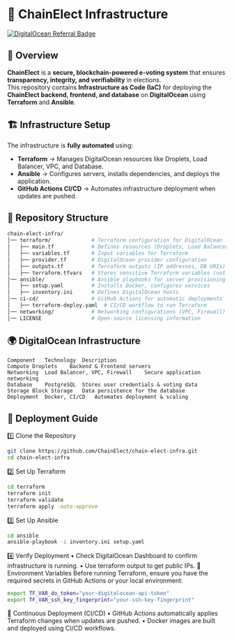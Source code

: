 # 🚀 ChainElect Infrastructure

[![DigitalOcean Referral Badge](https://web-platforms.sfo2.cdn.digitaloceanspaces.com/WWW/Badge%203.svg)](https://www.digitalocean.com/?refcode=cc9395b29763&utm_campaign=Referral_Invite&utm_medium=Referral_Program&utm_source=badge)

## 📌 Overview
**ChainElect** is a **secure, blockchain-powered e-voting system** that ensures **transparency, integrity, and verifiability** in elections.  
This repository contains **Infrastructure as Code (IaC)** for deploying the **ChainElect backend, frontend, and database** on **DigitalOcean** using **Terraform** and **Ansible**.

## 🏗️ Infrastructure Setup
The infrastructure is **fully automated** using:
- **Terraform** → Manages DigitalOcean resources like Droplets, Load Balancer, VPC, and Database.
- **Ansible** → Configures servers, installs dependencies, and deploys the application.
- **GitHub Actions CI/CD** → Automates infrastructure deployment when updates are pushed.

## 📂 Repository Structure
```sh
chain-elect-infra/
│── terraform/             # Terraform configuration for DigitalOcean
│   ├── main.tf            # Defines resources (Droplets, Load Balancer, DB)
│   ├── variables.tf       # Input variables for Terraform
│   ├── provider.tf        # DigitalOcean provider configuration
│   ├── outputs.tf         # Terraform outputs (IP addresses, DB URIs)
│   ├── terraform.tfvars   # Stores sensitive Terraform variables (not committed)
│── ansible/               # Ansible playbooks for server provisioning
│   ├── setup.yaml         # Installs Docker, configures services
│   ├── inventory.ini      # Defines DigitalOcean hosts
│── ci-cd/                 # GitHub Actions for automatic deployments
│   ├── terraform-deploy.yaml  # CI/CD workflow to run Terraform
│── networking/            # Networking configurations (VPC, Firewall)
│── LICENSE                # Open-source licensing information
```
## 🌍 DigitalOcean Infrastructure
```
Component	Technology	Description
Compute	Droplets	Backend & Frontend servers
Networking	Load Balancer, VPC, Firewall	Secure application networking
Database	PostgreSQL	Stores user credentials & voting data
Storage	Block Storage	Data persistence for the database
Deployment	Docker, CI/CD	Automates deployment & scaling
```
## 🚀 Deployment Guide
1️⃣ Clone the Repository
```sh
git clone https://github.com/ChainElect/chain-elect-infra.git
cd chain-elect-infra
```
2️⃣ Set Up Terraform
```sh
cd terraform
terraform init
terraform validate
terraform apply -auto-approve
```
3️⃣ Set Up Ansible
```sh
cd ansible
ansible-playbook -i inventory.ini setup.yaml
```
4️⃣ Verify Deployment
	•	Check DigitalOcean Dashboard to confirm infrastructure is running.
	•	Use terraform output to get public IPs.
🔐 Environment Variables
Before running Terraform, ensure you have the required secrets in GitHub Actions or your local environment:
```sh
export TF_VAR_do_token="your-digitalocean-api-token"
export TF_VAR_ssh_key_fingerprint="your-ssh-key-fingerprint"
```

🔄 Continuous Deployment (CI/CD)
	•	GitHub Actions automatically applies Terraform changes when updates are pushed.
	•	Docker images are built and deployed using CI/CD workflows.
